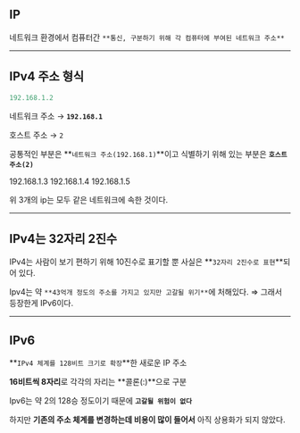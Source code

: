 ## IP

네트워크 환경에서 컴퓨터간 `**통신, 구분하기 위해 각 컴퓨터에 부여된 네트워크 주소**`

---

## IPv4 주소 형식

```java
192.168.1.2
```

네트워크 주소 → **`192.168.1`**

호스트 주소 → `2`

공통적인 부분은 **`네트워크 주소(192.168.1)`**이고 식별하기 위해 있는 부분은 **`호스트 주소(2)`**

192.168.1.3
192.168.1.4
192.168.1.5

위 3개의 ip는 모두 같은 네트워크에 속한 것이다.

---

## IPv4는 32자리 2진수

IPv4는 사람이 보기 편하기 위해 10진수로 표기할 뿐 사실은 **`32자리 2진수로 표현`**되어 있다.

Ipv4는 약 `**43억개 정도의 주소를 가지고 있지만 고갈될 위기**`에 처해있다. ⇒ 그래서 등장한게 IPv6이다.

---

## IPv6

**`IPv4 체계를 128비트 크기로 확장`**한 새로운 IP 주소

**16비트씩 8자리**로 각각의 자리는 **콜론(:)**으로 구분

Ipv6는 약 2의 128승 정도이기 때문에 **`고갈될 위험이 없다`**

하지만 **기존의 주소 체계를 변경하는데 비용이 많이 들어서** 아직 상용화가 되지 않았다.